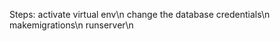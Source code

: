 Steps:
    activate virtual env\n
    change the database credentials\n
    makemigrations\n
    runserver\n